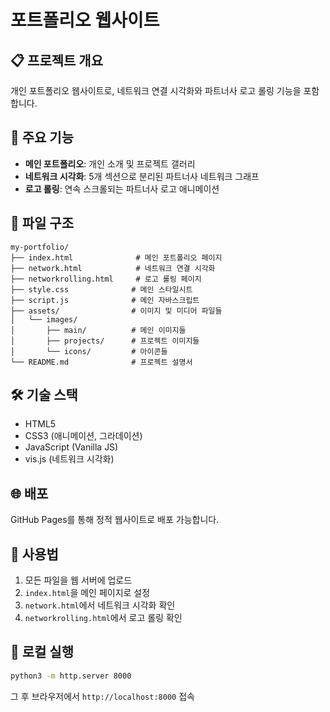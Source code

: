 # 포트폴리오 웹사이트

## 📋 프로젝트 개요
개인 포트폴리오 웹사이트로, 네트워크 연결 시각화와 파트너사 로고 롤링 기능을 포함합니다.

## 🚀 주요 기능
- **메인 포트폴리오**: 개인 소개 및 프로젝트 갤러리
- **네트워크 시각화**: 5개 섹션으로 분리된 파트너사 네트워크 그래프
- **로고 롤링**: 연속 스크롤되는 파트너사 로고 애니메이션

## 📁 파일 구조
```
my-portfolio/
├── index.html              # 메인 포트폴리오 페이지
├── network.html            # 네트워크 연결 시각화
├── networkrolling.html     # 로고 롤링 페이지
├── style.css              # 메인 스타일시트
├── script.js              # 메인 자바스크립트
├── assets/                # 이미지 및 미디어 파일들
│   └── images/
│       ├── main/          # 메인 이미지들
│       ├── projects/      # 프로젝트 이미지들
│       └── icons/         # 아이콘들
└── README.md              # 프로젝트 설명서
```

## 🛠 기술 스택
- HTML5
- CSS3 (애니메이션, 그라데이션)
- JavaScript (Vanilla JS)
- vis.js (네트워크 시각화)

## 🌐 배포
GitHub Pages를 통해 정적 웹사이트로 배포 가능합니다.

## 📝 사용법
1. 모든 파일을 웹 서버에 업로드
2. `index.html`을 메인 페이지로 설정
3. `network.html`에서 네트워크 시각화 확인
4. `networkrolling.html`에서 로고 롤링 확인

## 🔧 로컬 실행
```bash
python3 -m http.server 8000
```
그 후 브라우저에서 `http://localhost:8000` 접속
